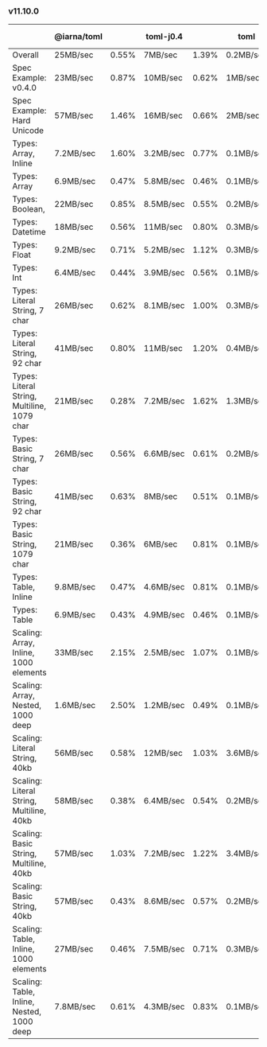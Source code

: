 ### v11.10.0

|   | @iarna/toml |   | toml-j0.4 |   | toml |   | @sgarciac/bombadil |   | @ltd/j-toml |   |
| - | ----------- | - | --------- | - | ---- | - | ------------------ | - | ----------- | - |
| Overall | 25MB/sec | 0.55% | 7MB/sec | 1.39% | 0.2MB/sec | 3.47% | - | - | 38MB/sec | 1.37% |
| Spec Example: v0.4.0 | 23MB/sec | 0.87% | 10MB/sec | 0.62% | 1MB/sec | 1.89% | 1.7MB/sec | 1.03% | 35MB/sec | 1.32% |
| Spec Example: Hard Unicode | 57MB/sec | 1.46% | 16MB/sec | 0.66% | 2MB/sec | 2.25% | 0.8MB/sec | 0.57% | 93MB/sec | 1.79% |
| Types: Array, Inline | 7.2MB/sec | 1.60% | 3.2MB/sec | 0.77% | 0.1MB/sec | 1.84% | 1.7MB/sec | 0.56% | 4.1MB/sec | 14.48% |
| Types: Array | 6.9MB/sec | 0.47% | 5.8MB/sec | 0.46% | 0.1MB/sec | 3.67% | 1.4MB/sec | 0.76% | 2.5MB/sec | 8.19% |
| Types: Boolean, | 22MB/sec | 0.85% | 8.5MB/sec | 0.55% | 0.2MB/sec | 1.83% | 2.1MB/sec | 1.29% | 5.6MB/sec | 0.58% |
| Types: Datetime | 18MB/sec | 0.56% | 11MB/sec | 0.80% | 0.3MB/sec | 1.55% | 0.8MB/sec | 0.51% | 4.5MB/sec | 0.66% |
| Types: Float | 9.2MB/sec | 0.71% | 5.2MB/sec | 1.12% | 0.3MB/sec | 2.04% | 2.6MB/sec | 0.86% | 3.7MB/sec | 0.61% |
| Types: Int | 6.4MB/sec | 0.44% | 3.9MB/sec | 0.56% | 0.1MB/sec | 1.65% | 1.7MB/sec | 1.15% | 1.5MB/sec | 4.06% |
| Types: Literal String, 7 char | 26MB/sec | 0.62% | 8.1MB/sec | 1.00% | 0.3MB/sec | 1.48% | 2.9MB/sec | 0.58% | 6MB/sec | 0.52% |
| Types: Literal String, 92 char | 41MB/sec | 0.80% | 11MB/sec | 1.20% | 0.4MB/sec | 2.38% | 15MB/sec | 0.84% | 23MB/sec | 0.58% |
| Types: Literal String, Multiline, 1079 char | 21MB/sec | 0.28% | 7.2MB/sec | 1.62% | 1.3MB/sec | 3.05% | 55MB/sec | 0.53% | 332MB/sec | 0.46% |
| Types: Basic String, 7 char | 26MB/sec | 0.56% | 6.6MB/sec | 0.61% | 0.2MB/sec | 4.70% | 2.7MB/sec | 0.68% | 3.3MB/sec | 0.47% |
| Types: Basic String, 92 char | 41MB/sec | 0.63% | 8MB/sec | 0.51% | 0.1MB/sec | 1.57% | 14MB/sec | 0.66% | 21MB/sec | 0.43% |
| Types: Basic String, 1079 char | 21MB/sec | 0.36% | 6MB/sec | 0.81% | 0.1MB/sec | 1.81% | 51MB/sec | 0.53% | 13MB/sec | 0.62% |
| Types: Table, Inline | 9.8MB/sec | 0.47% | 4.6MB/sec | 0.81% | 0.1MB/sec | 1.82% | 1.7MB/sec | 0.75% | 2.9MB/sec | 4.82% |
| Types: Table | 6.9MB/sec | 0.43% | 4.9MB/sec | 0.46% | 0.1MB/sec | 3.59% | 1.6MB/sec | 0.88% | 4.4MB/sec | 0.53% |
| Scaling: Array, Inline, 1000 elements | 33MB/sec | 2.15% | 2.5MB/sec | 1.07% | 0.1MB/sec | 3.57% | 1.8MB/sec | 0.64% | 8.7MB/sec | 4.12% |
| Scaling: Array, Nested, 1000 deep | 1.6MB/sec | 2.50% | 1.2MB/sec | 0.49% | 0.1MB/sec | 3.62% | - | - | 1MB/sec | 3.79% |
| Scaling: Literal String, 40kb | 56MB/sec | 0.58% | 12MB/sec | 1.03% | 3.6MB/sec | 4.00% | 17MB/sec | 0.54% | 498MB/sec | 0.52% |
| Scaling: Literal String, Multiline, 40kb | 58MB/sec | 0.38% | 6.4MB/sec | 0.54% | 0.2MB/sec | 1.72% | 15MB/sec | 0.74% | 197MB/sec | 0.54% |
| Scaling: Basic String, Multiline, 40kb | 57MB/sec | 1.03% | 7.2MB/sec | 1.22% | 3.4MB/sec | 4.24% | 15MB/sec | 0.75% | 840MB/sec | 0.52% |
| Scaling: Basic String, 40kb | 57MB/sec | 0.43% | 8.6MB/sec | 0.57% | 0.2MB/sec | 1.71% | 17MB/sec | 0.51% | 394MB/sec | 0.54% |
| Scaling: Table, Inline, 1000 elements | 27MB/sec | 0.46% | 7.5MB/sec | 0.71% | 0.3MB/sec | 2.24% | 3MB/sec | 0.74% | 2.3MB/sec | 0.81% |
| Scaling: Table, Inline, Nested, 1000 deep | 7.8MB/sec | 0.61% | 4.3MB/sec | 0.83% | 0.1MB/sec | 2.93% | - | - | 1.2MB/sec | 13.45% |

